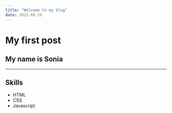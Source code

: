 ```yaml
---
title: "Welcome to my blog"
date: 2021-08-26
---
```



# My first post

## My name is Sonia

-------
Skills 
-------
* HTML
* CSS
* Javascript

